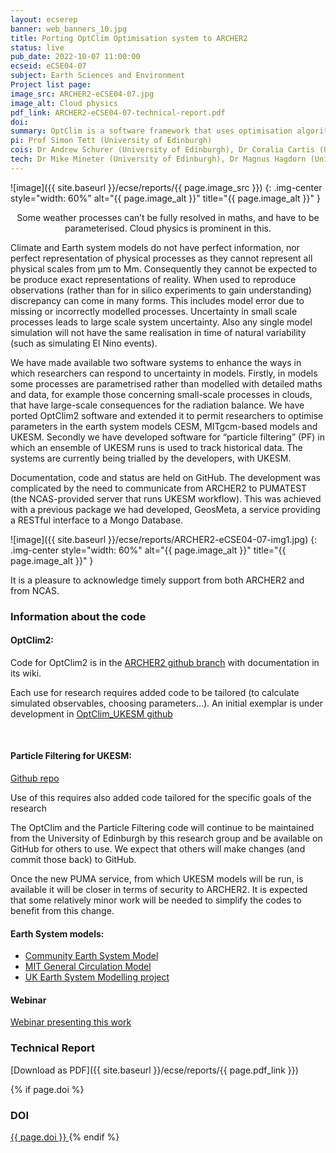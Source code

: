 ```yaml
---
layout: ecserep
banner: web_banners_10.jpg
title: Porting OptClim Optimisation system to ARCHER2 
status: live
pub_date: 2022-10-07 11:00:00
ecseid: eCSE04-07
subject: Earth Sciences and Environment
Project list page:
image_src: ARCHER2-eCSE04-07.jpg
image_alt: Cloud physics
pdf_link: ARCHER2-eCSE04-07-technical-report.pdf
doi: 
summary: OptClim is a software framework that uses optimisation algorithms to tune climate models. This project has enabled use of the OptClim software on ARCHER2, and enhanced the code to work with a wide range of models. This work will reduce the uncertainty in various climate and earth system models.
pi: Prof Simon Tett (University of Edinburgh)
cois: Dr Andrew Schurer (University of Edinburgh), Dr Coralia Cartis (University of Oxford), Dr Dan(i) Jones (British Antarctic Survey), Dr Maria Val Martin (University of Sheffield)
tech: Dr Mike Mineter (University of Edinburgh), Dr Magnus Hagdorn (University of Edinburgh) 
---
```




![image]({{ site.baseurl }}/ecse/reports/{{ page.image_src }})
{: .img-center style="width: 60%" alt="{{ page.image_alt }}" title="{{ page.image_alt }}" }

<p align="center">Some weather processes  can’t be fully resolved in maths, and have to be parameterised. Cloud physics is prominent in this.</p>



Climate and Earth system models do not have perfect information, nor perfect representation of physical processes as they cannot represent all physical scales from µm to Mm.  Consequently they cannot be expected to be produce exact representations of reality.  When used to reproduce observations (rather than for in silico experiments to gain understanding) discrepancy can come in many forms. This includes model error due to missing or incorrectly modelled processes. Uncertainty in small scale processes leads to large scale system uncertainty.  Also any single model simulation will not have the same realisation in time of natural variability (such as simulating El Nino events). 

We have made available two software systems to enhance the ways in which researchers can respond to uncertainty in models.  Firstly, in models some processes are parametrised rather than modelled with detailed maths and data, for example those concerning small-scale processes in clouds, that have large-scale consequences for the radiation balance. We have ported OptClim2 software and extended it to permit researchers to optimise parameters in the earth system models CESM, MITgcm-based models and UKESM.  Secondly  we have developed software for “particle filtering” (PF) in which an ensemble of UKESM runs is used to track historical data. The systems are currently being trialled by the developers, with UKESM. 

Documentation, code and status are held on GitHub. The development was complicated by the need to communicate from ARCHER2 to PUMATEST (the NCAS-provided server that runs UKESM workflow). This was achieved with a previous package we had developed, GeosMeta, a service providing a RESTful interface to a Mongo Database. 


![image]({{ site.baseurl }}/ecse/reports/ARCHER2-eCSE04-07-img1.jpg)
{: .img-center style="width: 60%" alt="{{ page.image_alt }}" title="{{ page.image_alt }}" }

It is a pleasure to acknowledge timely support from both ARCHER2 and from NCAS.

### Information about the code

#### OptClim2:

Code for OptClim2 is in the [ARCHER2 github branch](https://github.com/optclim/ModelOptimisation) with documentation in its wiki.

Each use for research requires added code to be tailored (to calculate simulated observables, choosing parameters...). An initial exemplar is under development in [OptClim_UKESM github](https://github.com/SimonTett/OptClim_UKESM)

<p>&nbsp;</p>

#### Particle Filtering for UKESM:
[Github repo](https://github.com/Climate-Particle-Filtering)
 
Use of this requires also added code tailored  for the specific goals of the research 

The OptClim and the Particle Filtering code will continue to be maintained from the University of Edinburgh by this research group and be available on GitHub for others to use. We expect that others will make changes (and commit those back) to GitHub. 

Once the new PUMA service, from which UKESM models will be run, is available it will be closer in terms of security to ARCHER2.  It is expected that some relatively minor work will be needed to simplify the codes to benefit from this change. 


#### Earth System models:

-	[Community Earth System Model]( https://www.cesm.ucar.edu/)
-	[MIT General Circulation Model]( http://paocweb.mit.edu/research-group/mitgcm)
-	[UK Earth System Modelling project]( https://ukesm.ac.uk/)


#### Webinar

[Webinar presenting this work](https://www.archer2.ac.uk/training/courses/230118-optclim-vt/)

### Technical Report

[Download as PDF]({{ site.baseurl }}/ecse/reports/{{ page.pdf_link }}) 


{% if page.doi  %}
### DOI
  <a href="https://doi.org/{{ page.doi }}">
     {{ page.doi }}
  </a>
{% endif %}
